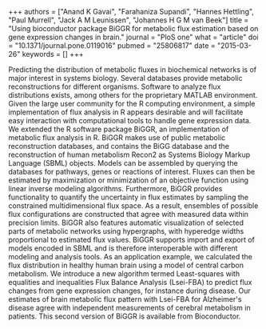 +++
authors = ["Anand K Gavai", "Farahaniza Supandi", "Hannes Hettling", "Paul Murrell", "Jack A M Leunissen", "Johannes H G M van Beek"]
title = "Using bioconductor package BiGGR for metabolic flux estimation based on gene expression changes in brain."
journal = "PloS one"
what = "article"
doi = "10.1371/journal.pone.0119016"
pubmed = "25806817"
date = "2015-03-26"
keywords = []
+++

Predicting the distribution of metabolic fluxes in biochemical networks is of major interest in systems biology. Several databases provide metabolic reconstructions for different organisms. Software to analyze flux distributions exists, among others for the proprietary MATLAB environment. Given the large user community for the R computing environment, a simple implementation of flux analysis in R appears desirable and will facilitate easy interaction with computational tools to handle gene expression data. We extended the R software package BiGGR, an implementation of metabolic flux analysis in R. BiGGR makes use of public metabolic reconstruction databases, and contains the BiGG database and the reconstruction of human metabolism Recon2 as Systems Biology Markup Language (SBML) objects. Models can be assembled by querying the databases for pathways, genes or reactions of interest. Fluxes can then be estimated by maximization or minimization of an objective function using linear inverse modeling algorithms. Furthermore, BiGGR provides functionality to quantify the uncertainty in flux estimates by sampling the constrained multidimensional flux space. As a result, ensembles of possible flux configurations are constructed that agree with measured data within precision limits. BiGGR also features automatic visualization of selected parts of metabolic networks using hypergraphs, with hyperedge widths proportional to estimated flux values. BiGGR supports import and export of models encoded in SBML and is therefore interoperable with different modeling and analysis tools. As an application example, we calculated the flux distribution in healthy human brain using a model of central carbon metabolism. We introduce a new algorithm termed Least-squares with equalities and inequalities Flux Balance Analysis (Lsei-FBA) to predict flux changes from gene expression changes, for instance during disease. Our estimates of brain metabolic flux pattern with Lsei-FBA for Alzheimer's disease agree with independent measurements of cerebral metabolism in patients. This second version of BiGGR is available from Bioconductor.